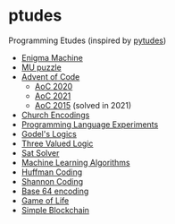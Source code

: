 # ptudes
Programming Etudes (inspired by [pytudes](https://github.com/norvig/pytudes))


* [Enigma Machine](https://github.com/archanpatkar/Enigma)
* [MU puzzle](https://github.com/archanpatkar/mure)
* [Advent of Code](https://adventofcode.com/)
  * [AoC 2020](https://github.com/archanpatkar/advent2020)
  * [AoC 2021](https://github.com/archanpatkar/advent2021)
  * [AoC 2015](https://github.com/archanpatkar/advent2015) (solved in 2021)
* [Church Encodings](https://github.com/archanpatkar/ChurchEncodings)
* [Programming Language Experiments](https://github.com/archanpatkar/PLT)
* [Godel's Logics](https://github.com/archanpatkar/Godel)
* [Three Valued Logic](https://github.com/archanpatkar/tvl)
* [Sat Solver](https://github.com/archanpatkar/vostas)
* [Machine Learning Algorithms](https://github.com/archanpatkar/patML.js)
* [Huffman Coding](https://github.com/archanpatkar/Huffman)
* [Shannon Coding](https://github.com/archanpatkar/Shannon)
* [Base 64 encoding](https://github.com/archanpatkar/base64)
* [Game of Life](https://github.com/archanpatkar/GOL)
* [Simple Blockchain](https://github.com/archanpatkar/blockchain.js)
